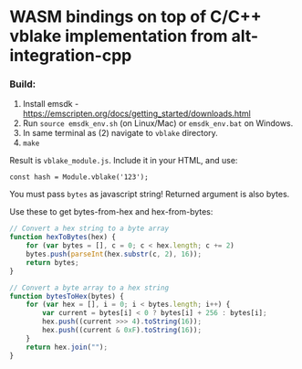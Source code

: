 # WASM bindings on top of C/C++ vblake implementation from alt-integration-cpp

### Build:

1. Install emsdk - https://emscripten.org/docs/getting_started/downloads.html
2. Run `source emsdk_env.sh` (on Linux/Mac) or `emsdk_env.bat` on Windows.
3. In same terminal as (2) navigate to `vblake` directory.
4. `make`

Result is `vblake_module.js`. Include it in your HTML, and use:
```
const hash = Module.vblake('123');
```

You must pass `bytes` as javascript string! 
Returned argument is also bytes.

Use these to get bytes-from-hex and hex-from-bytes:
```javascript
// Convert a hex string to a byte array
function hexToBytes(hex) {
    for (var bytes = [], c = 0; c < hex.length; c += 2)
    bytes.push(parseInt(hex.substr(c, 2), 16));
    return bytes;
}

// Convert a byte array to a hex string
function bytesToHex(bytes) {
    for (var hex = [], i = 0; i < bytes.length; i++) {
        var current = bytes[i] < 0 ? bytes[i] + 256 : bytes[i];
        hex.push((current >>> 4).toString(16));
        hex.push((current & 0xF).toString(16));
    }
    return hex.join("");
}
```
